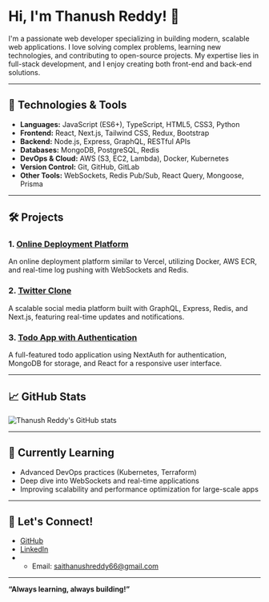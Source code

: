 # Hi, I'm Thanush Reddy! 👋

I'm a passionate web developer specializing in building modern, scalable web applications. I love solving complex problems, learning new technologies, and contributing to open-source projects. My expertise lies in full-stack development, and I enjoy creating both front-end and back-end solutions.

---

## 🚀 Technologies & Tools

- **Languages:** JavaScript (ES6+), TypeScript, HTML5, CSS3, Python
- **Frontend:** React, Next.js, Tailwind CSS, Redux, Bootstrap
- **Backend:** Node.js, Express, GraphQL, RESTful APIs
- **Databases:** MongoDB, PostgreSQL, Redis
- **DevOps & Cloud:** AWS (S3, EC2, Lambda), Docker, Kubernetes
- **Version Control:** Git, GitHub, GitLab
- **Other Tools:** WebSockets, Redis Pub/Sub, React Query, Mongoose, Prisma

---

## 🛠 Projects

### 1. [Online Deployment Platform](https://github.com/ThanushReddy/online-deployment-platform)
An online deployment platform similar to Vercel, utilizing Docker, AWS ECR, and real-time log pushing with WebSockets and Redis.

### 2. [Twitter Clone](https://github.com/ThanushReddy/twitter-clone)
A scalable social media platform built with GraphQL, Express, Redis, and Next.js, featuring real-time updates and notifications.

### 3. [Todo App with Authentication](https://github.com/ThanushReddy/todo-app)
A full-featured todo application using NextAuth for authentication, MongoDB for storage, and React for a responsive user interface.

---

## 📈 GitHub Stats

![Thanush Reddy's GitHub stats](https://github-readme-stats.vercel.app/api?username=ThanushReddy&show_icons=true&theme=radical)

---

## 🌱 Currently Learning

- Advanced DevOps practices (Kubernetes, Terraform)
- Deep dive into WebSockets and real-time applications
- Improving scalability and performance optimization for large-scale apps

---

## 💬 Let's Connect!

- [GitHub](https://github.com/ThanushReddy)
- [LinkedIn](https://www.linkedin.com/in/sai-thanush-reddy-13b5a9288/)
- - Email: saithanushreddy66@gmail.com

---

**“Always learning, always building!”**


<!--
**SaiThanushreddy/SaiThanushreddy** is a ✨ _special_ ✨ repository because its `README.md` (this file) appears on your GitHub profile.

Here are some ideas to get you started:

- 🔭 I’m currently working on ...
- 🌱 I’m currently learning ...
- 👯 I’m looking to collaborate on ...
- 🤔 I’m looking for help with ...
- 💬 Ask me about ...
- 📫 How to reach me: ...
- 😄 Pronouns: ...
- ⚡ Fun fact: ...
-->
